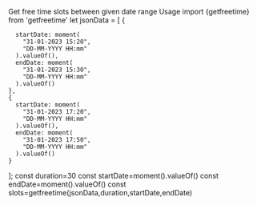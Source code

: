 Get free time slots between given date range
Usage
import {getfreetime} from 'getfreetime'
let jsonData = [
{

      startDate: moment(
        "31-01-2023 15:20",
        "DD-MM-YYYY HH:mm"
      ).valueOf(),
      endDate: moment(
        "31-01-2023 15:30",
        "DD-MM-YYYY HH:mm"
      ).valueOf()
    },
    {
      startDate: moment(
        "31-01-2023 17:20",
        "DD-MM-YYYY HH:mm"
      ).valueOf(),
      endDate: moment(
        "31-01-2023 17:50",
        "DD-MM-YYYY HH:mm"
      ).valueOf()
    }

];
const duration=30
const startDate=moment().valueOf()
const endDate=moment().valueOf()
const slots=getfreetime(jsonData,duration,startDate,endDate)
